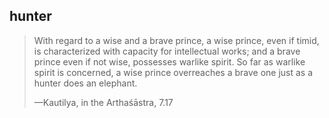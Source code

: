 ## hunter
> With regard to a wise and a brave prince, a wise prince, even if timid, is characterized with capacity for intellectual works; and a brave prince even if not wise, possesses warlike spirit. So far as warlike spirit is concerned, a wise prince overreaches a brave one just as a hunter does an elephant.
> 
> —Kautilya, in the Arthaśāstra, 7.17